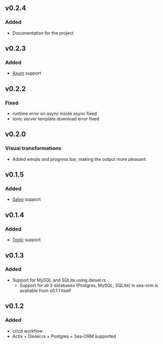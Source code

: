 ## v0.2.4

### Added
- Documentation for the project

## v0.2.3

### Added
- [Axum](https://github.com/tokio-rs/axum) support

## v0.2.2

### Fixed
- runtime error on async inside async fixed
- tonic server template download error fixed

## v0.2.0

### Visual transformations
- Added emojis and progress bar, making the output more pleasant.

## v0.1.5

### Added
- [Salvo](https://salvo.rs) support

## v0.1.4

### Added
- [Tonic](https://github.com/hyperium/tonic) support

## v0.1.3

### Added
- Support for MySQL and SQLite using diesel.rs
  - Support for all 3 databases (Postgres, MySQL, SQLite) in sea-orm is available from v0.1.1 itself

## v0.1.2

### Added

- ci/cd workflow
- Actix + Diesel.rs + Postgres + Sea-ORM supported